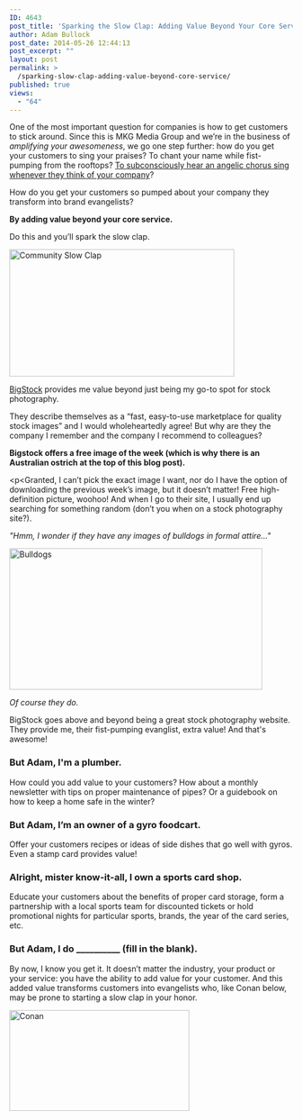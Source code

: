 ```yaml
---
ID: 4643
post_title: 'Sparking the Slow Clap: Adding Value Beyond Your Core Service'
author: Adam Bullock
post_date: 2014-05-26 12:44:13
post_excerpt: ""
layout: post
permalink: >
  /sparking-slow-clap-adding-value-beyond-core-service/
published: true
views:
  - "64"
---
```

<p>One of the most important question for companies is how to get customers to stick around. Since this is MKG Media Group and we’re in the business of <i>amplifying your awesomeness</i>, we go one step further: how do you get your customers to sing your praises? To chant your name while fist-pumping from the rooftops? <a href="https://www.youtube.com/watch?v=N2-eRWgyGq8" target="_blank">To subconsciously hear an angelic chorus sing whenever they think of your company</a>?</p>

<p>How do you get your customers so pumped about your company they transform into brand evangelists?</p>

<p><strong>By adding value beyond your core service.</strong></p>

<p>Do this and you’ll spark the slow clap.</p>

<!--more-->

<a href="http://mkgmediagroup.com/wp-content/uploads/2014/05/slowclapgif.gif"><img src="http://mkgmediagroup.com/wp-content/uploads/2014/05/slowclapgif.gif" alt="Community Slow Clap" width="400" height="226" class="alignnone size-full wp-image-4644" /></a>

<p><a href="http://www.bigstockphoto.com/" target="_blank">BigStock</a> provides me value beyond just being my go-to spot for stock photography.</p>

<p>They describe themselves as a “fast, easy-to-use marketplace for quality stock images” and I would wholeheartedly agree! But why are they the company I remember and the company I recommend to colleagues?</p>

<p><strong>Bigstock offers a free image of the week (which is why there is an Australian ostrich at the top of this blog post).</strong></p>

<p<Granted, I can’t pick the exact image I want, nor do I have the option of downloading the previous week’s image, but it doesn’t matter! Free high-definition picture, woohoo! And when I go to their site, I usually end up searching for something random (don’t you when on a stock photography site?).</p>

<p><i>"Hmm, I wonder if they have any images of bulldogs in formal attire..."</i></p>

<a href="http://www.bigstockphoto.com/image-40678831/stock-photo-males-bulldog-with-two-females-all-dressed-in-formal-clothing-isolated-on-white-background"><img src="http://mkgmediagroup.com/wp-content/uploads/2014/05/Bulldogs-Preview.jpg" alt="Bulldogs" width="450" height="251" class="alignnone size-full wp-image-4645" /></a>

<p><i>Of course they do.</i></p>

<p>BigStock goes above and beyond being a great stock photography website. They provide me, their fist-pumping evanglist, extra value! And that's awesome!</p>

<h3>But Adam, I'm a plumber.</h3>

<p>How could you add value to your customers? How about a monthly newsletter with tips on proper maintenance of pipes? Or a guidebook on how to keep a home safe in the winter?</p>

<h3>But Adam, I’m an owner of a gyro foodcart.</h3>

<p>Offer your customers recipes or ideas of side dishes that go well with gyros. Even a stamp card provides value!</p>

<h3>Alright, mister know-it-all, I own a sports card shop.</h3>

<p>Educate your customers about the benefits of proper card storage, form a partnership with a local sports team for discounted tickets or hold promotional nights for particular sports, brands, the year of the card series, etc.</p>

<h3>But Adam, I do __________ (fill in the blank).</h3>

<p>By now, I know you get it. It doesn’t matter the industry, your product or your service: you have the ability to add value for your customer. And this added value transforms customers into evangelists who, like Conan below, may be prone to starting a slow clap in your honor.</p>

<a href="http://mkgmediagroup.com/wp-content/uploads/2014/05/conanclap.gif"><img src="http://mkgmediagroup.com/wp-content/uploads/2014/05/conanclap.gif" alt="Conan" width="320" height="179" class="alignnone size-full wp-image-4646" /></a>